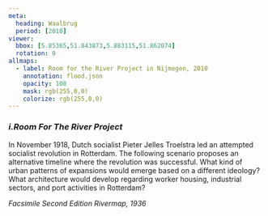 ```yaml
---
meta:
  heading: Waalbrug
  period: [2010]
viewer:
  bbox: [5.85365,51.843873,5.883115,51.862074]
  rotation: 0
allmaps:
  - label: Room for the River Project in Nijmegen, 2010
    annotation: flood.json
    opacity: 100
    mask: rgb(255,0,0)
    colorize: rgb(255,0,0)
---
```


### _i.Room For The River Project_

In November 1918, Dutch socialist Pieter Jelles Troelstra led an attempted socialist revolution in Rotterdam. The following scenario proposes an alternative timeline where the revolution was successful. What kind of urban patterns of expansions would emerge based on a different ideology? What architecture would develop regarding worker housing, industrial sectors, and port activities in Rotterdam?

_Facsimile Second Edition Rivermap, 1936_
